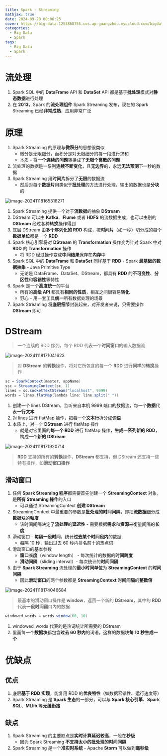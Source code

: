 ```yaml
---
title: Spark - Streaming
mathjax: true
date: 2024-09-20 00:06:25
cover: https://big-data-1253868755.cos.ap-guangzhou.myqcloud.com/bigdata-spark-streaming.webp
categories:
  - Big Data
  - Spark
tags:
  - Big Data
  - Spark
---
```


# 流处理

1. Spark SQL 中的 **DataFrame** API 和 **DataSet** API 都是基于**批处理**模式对**静态数据**进行处理
2. 在 **2013**，Spark 的**流处理组件** Spark Streaming 发布，现在的 Spark Streaming 已经**非常成熟**，应用非常广泛

<!-- more -->

# 原理

1. Spark Streaming 的原理与**微积分**的思想很类似
   - 微分是无限细分，而积分是对无限细分的每一段进行求和
   - 本质 - 将**一个连续的问题**转换成了**无限个离散的问题**
2. 流处理的数据是一系列**连续不断变化**，且**无边界**的，永远**无法预测**下一秒的数据
3. Spark Streaming 用**时间片**拆分了**无限**的数据流
   - 然后对每个**数据片**用类似于**批处理**的方法进行处理，输出的数据也是**分块**的

![image-20241118165318271](https://big-data-1253868755.cos.ap-guangzhou.myqcloud.com/image-20241118165318271.png)

1. Spark Streaming 提供一个对于**流数据**的抽象 **DStream**
2. DStream 可以由 **Kafka**、**Flume** 或者 **HDFS** 的流数据生成，也可以由别的 **DStream** 经过各种**转换**操作得到
3. 底层 DStream 由**多个序列化的 RDD** 构成，按**时间片**（如一秒）切分成的每个**数据单位**都是一个 **RDD**
4. Spark 核心引擎将对 **DStream** 的 **Transformation** 操作变为针对 Spark 中对 **RDD** 的 **Transformation** 操作
   - 将 RDD 经过操作变成**中间结果**保存在**内存**中
5. Spark SQL 中的 **DataFrame** 和 **DataSet** 同样基于 **RDD** - Spark **最基础的数据抽象** - Java Primitive Type
   - 无论是 DataFrame、DataSet、DStream，都具有 **RDD** 的**不可变性**、**分区性**和**容错性**等特性
6. Spark 是一个**高度统一**的平台
   - 所有的**高级 API** 都具有**相同的性质**，相互之间很容易**转化**
   - 野心 - 用一套工具**统一**所有数据处理的场景
7. Spark Streaming 将**底层细节**封装起来，对开发者来说，只需要操作 **DStream** 即可

# DStream

> 一个连续的 RDD 序列，每个 RDD 代表一个**时间窗口**的输入数据流

![image-20241118171041623](https://big-data-1253868755.cos.ap-guangzhou.myqcloud.com/image-20241118171041623.png)

> 对 **DStream** 的**转换**操作，将对它所包含的每一个 **RDD** 进行**同样**的**转换**操作

```scala
sc = SparkContext(master, appName)
ssc = StreamingContext(sc, 1)
lines = sc.socketTextStream("localhost", 9999)
words = lines.flatMap(lambda line: line.split(" "))
```

1. 创建一个 lines DStream，监听来自本机 9999 端口的数据流，每一个**数据**代表**一行文本**
2. 对 lines 进行 flatMap 操作，把每一个**文本行**拆分成**词语**
3. 本质上，对一个 **DStream** 进行 flatMap 操作
   - 就是对它里面的**每一个 RDD** 进行 flatMap 操作，**生成一系列新的 RDD**，构成一个**新的 DStream**

![image-20241118171920714](https://big-data-1253868755.cos.ap-guangzhou.myqcloud.com/image-20241118171920714.png)

> **RDD** 支持的所有的**转换**操作，**DStream** 都支持，但 DStream 还支持一些特有操作，如**滑动窗口操作**

## 滑动窗口

1. 任何 **Spark Streaming 程序**都需要首先创建一个 **StreamingContext** 对象，是**所有 Streaming 操作**的入口
   - 可以通过 StreamingContext **创建 DStream**
2. StreamingContext 中最重要的参数是**批处理的时间间隔**，即把**流数据**细分成**数据块**的**粒度**
   - 该时间间隔决定了**流处理**的**延迟性** - 需要根据**需求**和**资源**来衡量间隔的**长度**
3. 滑动窗口 - **每隔一段时间**，统计**过去某个时间段内**的数据
   - 每隔 10 秒，输出过去 60 秒内排名前十的热点词
4. 滑动窗口的基本参数
   - **窗口长度**（window length） - 每次统计的数据的**时间跨度**
   - **滑动间隔**（sliding interval）- 每次统计的**时间间隔**
5. 由于 **Spark Streaming** 流处理的**最小时间单位**为 **StreamingContext** 的**时间间隔**
   - 因此**滑动窗口**的两个参数都是 **StreamingContext 时间间隔**的**整数倍**

![image-20241118174046684](https://big-data-1253868755.cos.ap-guangzhou.myqcloud.com/image-20241118174046684.png)

> 最基本的滑动窗口操作是 **window**，返回一个新的 **DStream**，其中的 **RDD** 代表**一段时间窗口**内的数据

```scala
windowed_words = words.window(60, 10)
```

1. windowed_words 代表的是热词统计所需要的 DStream
2. 里面每一个**数据块**都包含**过去 60 秒内**的词语，这样的数据块**每 10 秒生成一个**

# 优缺点

## 优点

1. 底层**基于 RDD 实现**，能复用 RDD 的**优良特性**（如数据容错性、运行速度等）
2. Spark Streaming 是 **Spark 生态**的一部分，可以与 **Spark 核心引擎**、**Spark SQL**、**MLlib** 等**无缝衔接**

## 缺点

1. Spark Streaming 的主要缺点是**实时计算延迟较高**，一般在**秒级**
   - 因为 Spark Streaming **不支持太小的批处理的时间间隔**
2. Spark Streaming 是一个**准实时系统** - Apache **Storm** 可以做到**毫秒级**
